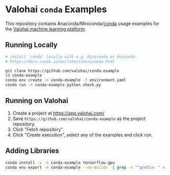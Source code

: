# Valohai `conda` Examples

This repository contains Anaconda/Miniconda/[conda][ex] usage examples for the [Valohai machine learning platform][vh].

## Running Locally

```bash
# install `conda` locally with e.g. Miniconda or Anaconda
# https://docs.conda.io/en/latest/miniconda.html

git clone https://github.com/valohai/conda-example
cd conda-example
conda env create -n conda-example -f environment.yaml
conda run -n conda-example python check.py
```

## Running on Valohai

1. Create a project at https://app.valohai.com/
2. Save `https://github.com/valohai/conda-example` as the project repository.
3. Click "Fetch repository".
4. Click "Create execution", select any of the examples and click run.

## Adding Libraries

```bash
conda install -y -n conda-example tensorflow-gpu
conda env export -n conda-example --no-builds  | grep -v "^prefix: " > environment.yaml
```

[ex]: https://docs.conda.io/
[vh]: https://valohai.com/
